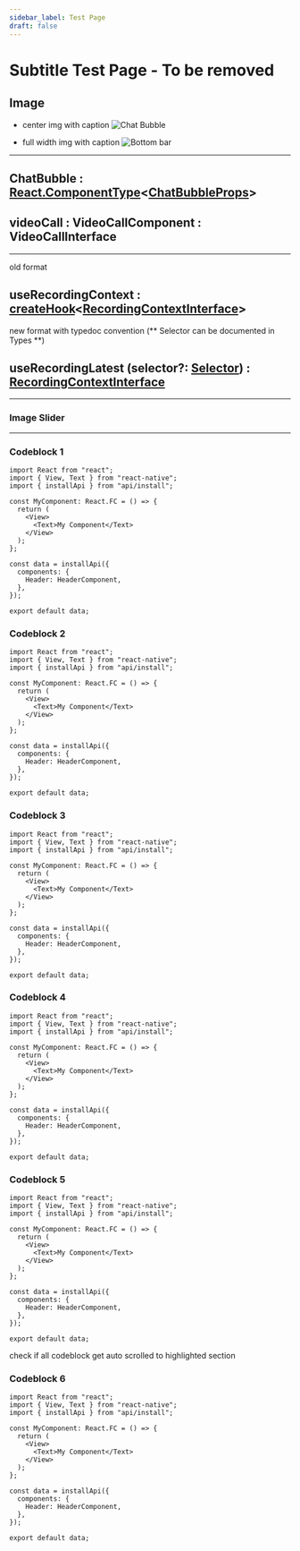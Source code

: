 ```yaml
---
sidebar_label: Test Page
draft: false
---
```


# Subtitle Test Page - To be removed

## Image

- center img with caption
  <image alt="Chat Bubble" caption="chat bubble" className="center-img"  darkImageSrc="api/ChatBubble.png" />

- full width img with caption
  <image alt="Bottom bar" darkImageSrc="api/Bottombar.png" caption="bottom bar" />

---

<subtitle>

## ChatBubble : [React.ComponentType](https://github.com/DefinitelyTyped/DefinitelyTyped/blob/207516039691b23e567fa585c9d1aa3970ec3404/types/react/v16/index.d.ts#L78)<[ChatBubbleProps](#chatbubbleprops)\>

</subtitle>

<!-- <subtitle>

## videoCall : VideoCallComponent : VideoCallInterface

</subtitle> -->

<subtitle>

## videoCall : VideoCallComponent : VideoCallInterface

</subtitle>

---

old format

## useRecordingContext : [createHook](/first-party-extension/api-reference/globals#createhook-tcontext-reactcontextt)<[RecordingContextInterface](#recordingcontextinterface)\>

new format with typedoc convention (** Selector can be documented in Types **)

## useRecordingLatest (selector?: [Selector](/first-party-extension/api-reference/globals#renderinterface)) : [RecordingContextInterface](/first-party-extension/api-reference/context-library#recordingcontextinterface)

---

### Image Slider

<imageSlider alt="chatBubble"  darkImageSrc1="api/ChatBubble.png"  darkImageSrc2="api/TestChatBubble.png"  />

---

### Codeblock 1

```tsx {13-17}
import React from "react";
import { View, Text } from "react-native";
import { installApi } from "api/install";

const MyComponent: React.FC = () => {
  return (
    <View>
      <Text>My Component</Text>
    </View>
  );
};

const data = installApi({
  components: {
    Header: HeaderComponent,
  },
});

export default data;
```

### Codeblock 2

```tsx {5-7}
import React from "react";
import { View, Text } from "react-native";
import { installApi } from "api/install";

const MyComponent: React.FC = () => {
  return (
    <View>
      <Text>My Component</Text>
    </View>
  );
};

const data = installApi({
  components: {
    Header: HeaderComponent,
  },
});

export default data;
```

### Codeblock 3

```tsx {15-17}
import React from "react";
import { View, Text } from "react-native";
import { installApi } from "api/install";

const MyComponent: React.FC = () => {
  return (
    <View>
      <Text>My Component</Text>
    </View>
  );
};

const data = installApi({
  components: {
    Header: HeaderComponent,
  },
});

export default data;
```

### Codeblock 4

```tsx {10-11}
import React from "react";
import { View, Text } from "react-native";
import { installApi } from "api/install";

const MyComponent: React.FC = () => {
  return (
    <View>
      <Text>My Component</Text>
    </View>
  );
};

const data = installApi({
  components: {
    Header: HeaderComponent,
  },
});

export default data;
```

### Codeblock 5

```tsx {8-10}
import React from "react";
import { View, Text } from "react-native";
import { installApi } from "api/install";

const MyComponent: React.FC = () => {
  return (
    <View>
      <Text>My Component</Text>
    </View>
  );
};

const data = installApi({
  components: {
    Header: HeaderComponent,
  },
});

export default data;
```

check if all codeblock get auto scrolled to highlighted section

### Codeblock 6

```tsx {15-17}
import React from "react";
import { View, Text } from "react-native";
import { installApi } from "api/install";

const MyComponent: React.FC = () => {
  return (
    <View>
      <Text>My Component</Text>
    </View>
  );
};

const data = installApi({
  components: {
    Header: HeaderComponent,
  },
});

export default data;
```

<!-- <subtitle>

## i18n : [i18nInterface](#i18ninterface)\[\]

</subtitle>  -->
